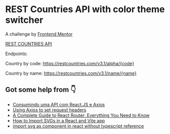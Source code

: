 # REST Countries API with color theme switcher

A challenge by [Frontend Mentor](https://www.frontendmentor.io/challenges/rest-countries-api-with-color-theme-switcher-5cacc469fec04111f7b848ca)

[REST COUNTRIES API](https://restcountries.com/#rest-countries)

Endpoints:

Country by code:
https://restcountries.com/v3.1/alpha/{code}

Country by name:
https://restcountries.com/v3.1/name/{name}

## Got some help from 👇

- [Consumindo uma API com React.JS e Axios](https://www.devmedia.com.br/consumindo-uma-api-com-react-js-e-axios/42900)
- [Using Axios to set request headers](https://blog.logrocket.com/using-axios-set-request-headers/)
- [A Complete Guide to React Router: Everything You Need to Know](https://ui.dev/react-router-tutorial)
- [How to Import SVGs in a React and Vite app](https://www.freecodecamp.org/news/how-to-import-svgs-in-react-and-vite/)
- [import svg as component in react without typescript reference](https://stackoverflow.com/questions/72316628/import-svg-as-component-in-react-without-typescript-reference)
